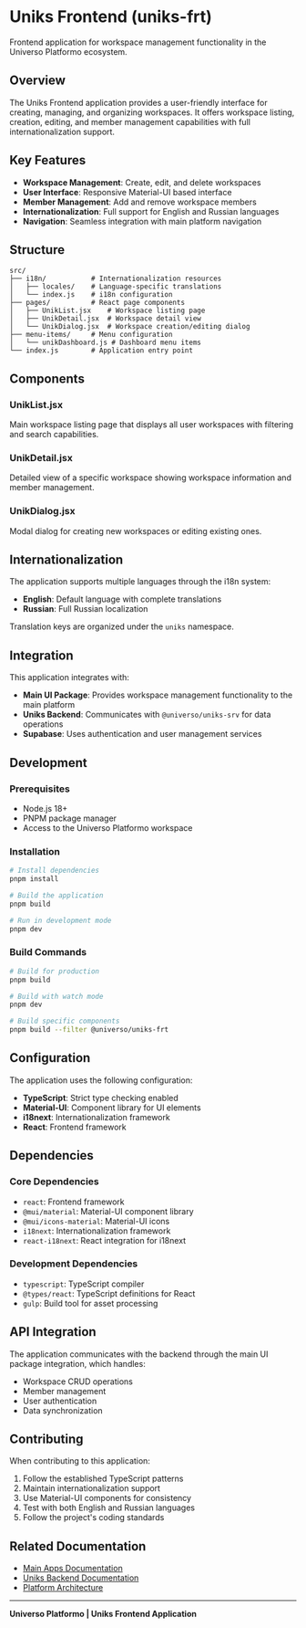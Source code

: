 # Uniks Frontend (uniks-frt)

Frontend application for workspace management functionality in the Universo Platformo ecosystem.

## Overview

The Uniks Frontend application provides a user-friendly interface for creating, managing, and organizing workspaces. It offers workspace listing, creation, editing, and member management capabilities with full internationalization support.

## Key Features

-   **Workspace Management**: Create, edit, and delete workspaces
-   **User Interface**: Responsive Material-UI based interface
-   **Member Management**: Add and remove workspace members
-   **Internationalization**: Full support for English and Russian languages
-   **Navigation**: Seamless integration with main platform navigation

## Structure

```
src/
├── i18n/           # Internationalization resources
│   ├── locales/    # Language-specific translations
│   └── index.js    # i18n configuration
├── pages/          # React page components
│   ├── UnikList.jsx    # Workspace listing page
│   ├── UnikDetail.jsx  # Workspace detail view
│   └── UnikDialog.jsx  # Workspace creation/editing dialog
├── menu-items/     # Menu configuration
│   └── unikDashboard.js # Dashboard menu items
└── index.js        # Application entry point
```

## Components

### UnikList.jsx

Main workspace listing page that displays all user workspaces with filtering and search capabilities.

### UnikDetail.jsx

Detailed view of a specific workspace showing workspace information and member management.

### UnikDialog.jsx

Modal dialog for creating new workspaces or editing existing ones.

## Internationalization

The application supports multiple languages through the i18n system:

-   **English**: Default language with complete translations
-   **Russian**: Full Russian localization

Translation keys are organized under the `uniks` namespace.

## Integration

This application integrates with:

-   **Main UI Package**: Provides workspace management functionality to the main platform
-   **Uniks Backend**: Communicates with `@universo/uniks-srv` for data operations
-   **Supabase**: Uses authentication and user management services

## Development

### Prerequisites

-   Node.js 18+
-   PNPM package manager
-   Access to the Universo Platformo workspace

### Installation

```bash
# Install dependencies
pnpm install

# Build the application
pnpm build

# Run in development mode
pnpm dev
```

### Build Commands

```bash
# Build for production
pnpm build

# Build with watch mode
pnpm dev

# Build specific components
pnpm build --filter @universo/uniks-frt
```

## Configuration

The application uses the following configuration:

-   **TypeScript**: Strict type checking enabled
-   **Material-UI**: Component library for UI elements
-   **i18next**: Internationalization framework
-   **React**: Frontend framework

## Dependencies

### Core Dependencies

-   `react`: Frontend framework
-   `@mui/material`: Material-UI component library
-   `@mui/icons-material`: Material-UI icons
-   `i18next`: Internationalization framework
-   `react-i18next`: React integration for i18next

### Development Dependencies

-   `typescript`: TypeScript compiler
-   `@types/react`: TypeScript definitions for React
-   `gulp`: Build tool for asset processing

## API Integration

The application communicates with the backend through the main UI package integration, which handles:

-   Workspace CRUD operations
-   Member management
-   User authentication
-   Data synchronization

## Contributing

When contributing to this application:

1. Follow the established TypeScript patterns
2. Maintain internationalization support
3. Use Material-UI components for consistency
4. Test with both English and Russian languages
5. Follow the project's coding standards

## Related Documentation

-   [Main Apps Documentation](../README.md)
-   [Uniks Backend Documentation](../uniks-srv/base/README.md)
-   [Platform Architecture](../../../docs/en/applications/README.md)

---

**Universo Platformo | Uniks Frontend Application**
